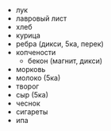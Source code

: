 - лук
- лавровый лист
- хлеб
- курица
- ребра (дикси, 5ка, перек)
- копчености
	- бекон (магнит, дикси)
- морковь
- молоко (5ка)
- творог
- сыр (5ка)
- чеснок
- сигареты
- ипа